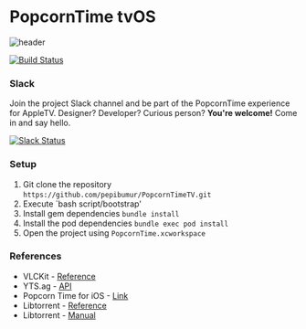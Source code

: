 PopcornTime tvOS
================

![header](https://github.com/pepibumur/PopcornTimeTV/raw/master/Assets/Header-TV.png?raw=true)


[![Build Status](https://travis-ci.org/pepibumur/PopcornTimeTV.svg?branch=master)](https://travis-ci.org/pepibumur/PopcornTimeTV)

### Slack
Join the project Slack channel and be part of the PopcornTime experience for AppleTV. Designer? Developer? Curious person? **You're welcome!** Come in and say hello.

[![Slack Status](https://popcorntimeappletv.herokuapp.com/badge.svg)](https://popcorntimeappletv.herokuapp.com/)


### Setup

1. Git clone the repository `https://github.com/pepibumur/PopcornTimeTV.git`
2. Execute `bash script/bootstrap'
2. Install gem dependencies `bundle install`
3. Install the pod dependencies `bundle exec pod install`
4. Open the project using `PopcornTime.xcworkspace`


### References
- VLCKit - [Reference](https://wiki.videolan.org/VLCKit/)
- YTS.ag - [API](https://yts.ag/api)
- Popcorn Time for iOS - [Link](https://github.com/danylokostyshyn/popcorntime-ios)
- Libtorrent - [Reference](http://www.rasterbar.com/products/libtorrent/reference.html)
- Libtorrent - [Manual](http://www.rasterbar.com/products/libtorrent/manual.html)
